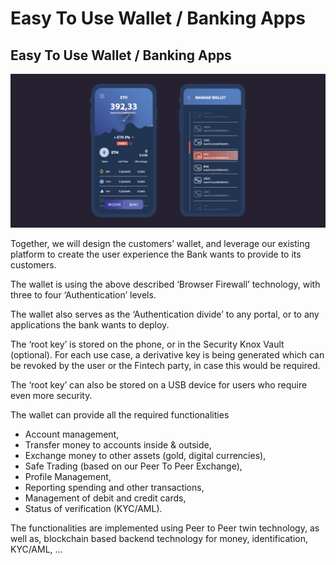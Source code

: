 # Easy To Use Wallet / Banking Apps

## Easy To Use Wallet / Banking Apps


![alt_text](img/crypto_wallet.png )


Together, we will design the customers’ wallet, and leverage our existing platform to create the user experience the Bank wants to provide to its customers.

The wallet is using the above described ‘Browser Firewall’ technology, with three to four ‘Authentication’ levels.

The wallet also serves as the ‘Authentication divide’ to any portal, or to any applications the bank wants to deploy.

The ‘root key’ is stored on the phone, or in the Security Knox Vault (optional). For each use case, a derivative key is being generated which can be revoked by the user or the Fintech party, in case this would be required.

The ‘root key’ can also be stored on a USB device for users who require even more security.

The wallet can provide all the required functionalities



* Account management,
* Transfer money to accounts inside & outside,
* Exchange money to other assets (gold, digital currencies),
* Safe Trading (based on our Peer To Peer Exchange),
* Profile Management,
* Reporting spending and other transactions,
* Management of debit and credit cards,
* Status of verification (KYC/AML).

The functionalities are implemented using Peer to Peer twin technology, as well as, blockchain based backend technology for money, identification, KYC/AML, …
